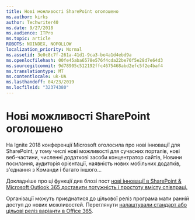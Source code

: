 ```yaml
---
title: Нові можливості SharePoint оголошено
ms.author: kirks
author: Techwriter40
ms.date: 9/27/2018
ms.audience: ITPro
ms.topic: article
ROBOTS: NOINDEX, NOFOLLOW
localization_priority: Normal
ms.assetid: 3e0c8c7f-261a-41d1-9ca3-be4a1d4ebd9a
ms.openlocfilehash: 00fe45aba6578e576f4cda22be70f5e28d7e64d3
ms.sourcegitcommit: 9d78905c512192ffc4675468abd2efc5f2e4baf4
ms.translationtype: MT
ms.contentlocale: uk-UA
ms.lasthandoff: 04/23/2019
ms.locfileid: "32374380"
---
```

# <a name="sharepoint-new-features-announced"></a>Нові можливості SharePoint оголошено

На Ignite 2018 конференції Microsoft оголосила про нові інновації для SharePoint, у тому числі нові можливості для сучасних порталів, нові веб-частини, численні додаткові засоби концентратор сайтів, Новини посилання, аудиторія орієнтації, наявність нових мобільних додатків, з'єднання з Команди і багато іншого...
  
Докладніше про ці функції див блозі пост [нові інновації в SharePoint &amp; Microsoft Outlook 365 доставити потужність і простоту вмісту співпраці.](https://go.microsoft.com/fwlink/?linkid=2026502)
  
Організації можуть приєднатися до цільової реліз програма мати ранній доступ до нових можливостей. Переглянути [налаштували стандарт або цільові реліз варіанти в Office 365](https://docs.microsoft.com/office365/admin/manage/release-options-in-office-365).
